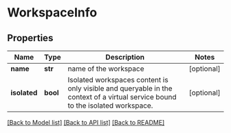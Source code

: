 # WorkspaceInfo

## Properties
Name | Type | Description | Notes
------------ | ------------- | ------------- | -------------
**name** | **str** | name of the workspace | [optional] 
**isolated** | **bool** | Isolated workspaces content is only visible and queryable in the context of a virtual service bound to the isolated workspace. | [optional] 

[[Back to Model list]](../README.md#documentation-for-models) [[Back to API list]](../README.md#documentation-for-api-endpoints) [[Back to README]](../README.md)

